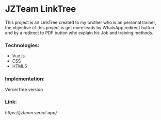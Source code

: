 <h1>JZTeam LinkTree</h1>
This project is an LinkTree created to my brother who is an personal trainer, the objective of this project is get more leads by WhatsApp redirect button and by a redirect to PDF button who explain his Job and training methods.
<h3>Technologies:</h3>
<ul>
  <li>
    Vue.js
  </li>
  <li>
    CSS
  </li>
  <li>
    HTML5
  </li>
</ul>

<h3>Implementation:</h3>
Vercel free version
<h3>Link:</h3>
<i>https://jzteam.vercel.app/</i>
